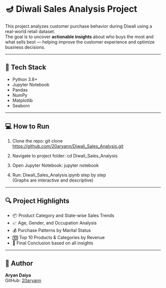 # 🪔 Diwali Sales Analysis Project

This project analyzes customer purchase behavior during Diwali using a real-world retail dataset.  
The goal is to uncover **actionable insights** about who buys the most and what sells best — helping improve the customer experience and optimize business decisions.

---

## 🧰 Tech Stack

- Python 3.8+
- Jupyter Notebook
- Pandas
- NumPy
- Matplotlib
- Seaborn

---

## 💻 How to Run

1. Clone the repo: git clone https://github.com/20aryann/Diwali_Sales_Analysis.git

2. Navigate to project folder: cd Diwali_Sales_Analysis

3. Open Jupyter Notebook: jupyter notebook

4. Run: Diwali_Sales_Analysis.ipynb  step by step  
   (Graphs are interactive and descriptive)

---

## 🔍 Project Highlights

- 📦 Product Category and State-wise Sales Trends
- 📈 Age, Gender, and Occupation Analysis
- 💰 Purchase Patterns by Marital Status
- 🔟 Top 10 Products & Categories by Revenue
- 📌 Final Conclusion based on all insights

---

## 👤 Author

**Aryan Daiya**  
GitHub: [20aryann](https://github.com/20aryann)
